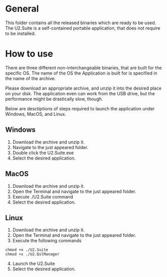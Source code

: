 # General

This folder contains all the released binaries which are ready to be used.
The U2.Suite is a self-contained portable application, that does not require to be installed.

# How to use

There are three different non-interchangeable binaries, that are built for the specific OS.
The name of the OS the Application is built for is specified in the name of the archive.

Please download an appropriate archive, and unzip it into the desired place on your disk.
The application even can work from the USB drive, but the performance might be drastically slow, though.

Below are desctiptions of steps required to launch the application under Windows, MacOS, and Linux.

## Windows

1. Download the archive and unzip it. 
2. Navigate to the just appeared folder.
3. Double click the U2.Suite.exe
4. Select the desired application.

## MacOS

1. Download the archive and unzip it.
2. Open the Terminal and navigate to the just appeared folder.
3. Execute ./U2.Suite command
4. Select the desired application.

## Linux

1. Download the archive and unzip it.
2. Open the Terminal and navigate to the just appeared folder.
3. Execute the following commands
```
chmod +x ./U2.Suite
chmod +x ./U2.QslManager
```
4. Launch the U2.Suite
5. Select the desired application.



